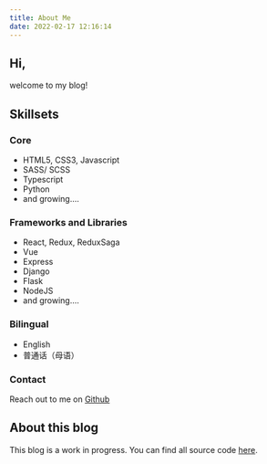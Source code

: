 ```yaml
---
title: About Me
date: 2022-02-17 12:16:14
---
```


## Hi,

welcome to my blog!

## Skillsets

### Core

- HTML5, CSS3, Javascript
- SASS/ SCSS
- Typescript
- Python
- and growing....

### Frameworks and Libraries

- React, Redux, ReduxSaga
- Vue
- Express
- Django
- Flask
- NodeJS
- and growing....

### Bilingual

- English
- 普通话（母语）

### Contact

Reach out to me on [Github](https://github.com/galaxy-dot)

## About this blog

This blog is a work in progress. You can find all source code [here](https://github.com/galaxy-dot/galaxy-dot.github.io).
